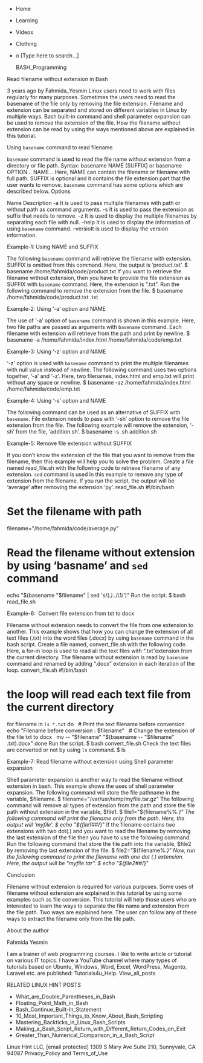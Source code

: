 





















































* Home
* Learning
* Videos
* Clothing
*
  o [Type here to search...]


   BASH_Programming


Read filename without extension in Bash

3 years ago
by Fahmida_Yesmin
Linux users need to work with files regularly for many purposes. Sometimes the
users need to read the basename of the file only by removing the file
extension. Filename and extension can be separated and stored on different
variables in Linux by multiple ways. Bash built-in command and shell parameter
expansion can be used to remove the extension of the file. How the filename
without extension can be read by using the ways mentioned above are explained
in this tutorial.

Using `basename` command to read filename

`basename` command is used to read the file name without extension from a
directory or file path.
Syntax:
basename NAME [SUFFIX]
or
basename OPTION... NAME...
Here, NAME can contain the filename or filename with full path. SUFFIX is
optional and it contains the file extension part that the user wants to remove.
`basename` command has some options which are described below.
Options

Name     Description
-a       It is used to pass multiple filenames with path or without path as
         command arguments.
-s       It is used to pass the extension as suffix that needs to remove.
-z       It is used to display the multiple filenames by separating each file
         with null.
–help  It is used to display the information of using `basename` command.
–versioIt is used to display the version information.


Example-1: Using NAME and SUFFIX

The following `basename` command will retrieve the filename with extension.
SUFFIX is omitted from this command. Here, the output is ‘product.txt’.
$ basename /home/fahmida/code/product.txt
If you want to retrieve the filename without extension, then you have to
provide the file extension as SUFFIX with `basename` command. Here, the
extension is “.txt”. Run the following command to remove the extension from the
file.
$ basename /home/fahmida/code/product.txt .txt

Example-2: Using ‘-a’ option and NAME

The use of ‘-a’ option of `basename` command is shown in this example. Here,
two file paths are passed as arguments with `basename` command. Each filename
with extension will retrieve from the path and print by newline.
$ basename -a /home/fahmida/index.html /home/fahmida/code/emp.txt

Example-3: Using ‘-z’ option and NAME

‘-z’ option is used with `basename` command to print the multiple filenames
with null value instead of newline. The following command uses two options
together, ‘-a’ and ‘-z’. Here, two filenames, index.html and emp.txt will print
without any space or newline.
$ basename -az /home/fahmida/index.html /home/fahmida/code/emp.txt

Example-4: Using ‘-s’ option and NAME

The following command can be used as an alternative of SUFFIX with `basename`.
File extension needs to pass with ‘-sh’ option to remove the file extension
from the file. The following example will remove the extension, ‘-sh’ from the
file, ‘addition.sh’.
$ basename -s .sh addition.sh

Example-5: Remove file extension without SUFFIX

If you don’t know the extension of the file that you want to remove from the
filename, then this example will help you to solve the problem. Create a file
named read_file.sh with the following code to retrieve filename of any
extension. `sed` command is used in this example to remove any type of
extension from the filename. If you run the script, the output will be
‘average’ after removing the extension ‘py’.
read_file.sh
#!/bin/bash
# Set the filename with path
filename="/home/fahmida/code/average.py"
# Read the filename without extension by using ‘basname’ and `sed` command
echo "$(basename "$filename" | sed 's/\(.*\)\..*/\1/')"
Run the script.
$ bash read_file.sh

Example-6:  Convert file extension from txt to docx

Filename without extension needs to convert the file from one extension to
another. This example shows that how you can change the extension of all text
files (.txt) into the word files (.docx) by using `basename` command in the
bash script. Create a file named, convert_file.sh with the following code.
Here, a for-in loop is used to read all the text files with “.txt”extension
from the current directory. The filename without extension is read by
`basename` command and renamed by adding “.docx” extension in each iteration of
the loop.
convert_file.sh
#!/bin/bash
# the loop will read each text file from the current directory
for filename in `ls *.txt`
do
  # Print the text filename before conversion
  echo "Filename before conversion : $filename"
  # Change the extension of the file txt to docx
  mv -- "$filename" "$(basename -- "$filename" .txt).docx"
done
Run the script.
$ bash convert_file.sh
Check the text files are converted or not by using `ls` command.
$ ls

Example-7: Read filename without extension using Shell parameter expansion

Shell parameter expansion is another way to read the filename without extension
in bash. This example shows the uses of shell parameter expansion. The
following command will store the file pathname in the variable, $filename.
$ filename="/var/usr/temp/myfile.tar.gz"
The following command will remove all types of extension from the path and
store the file path without extension in the variable, $file1.
$ file1="${filename%%.*}"
The following command will print the filename only from the path. Here, the
output will ‘myfile’.
$ echo "${file1##*/}"
If the filename contains two extensions with two dot(.) and you want to read
the filename by removing the last extension of the file then you have to use
the following command. Run the following command that store the file path into
the variable, $file2 by removing the last extension of the file.
$ file2="${filename%.*}"
Now, run the following command to print the filename with one dot (.)
extension. Here, the output will be “myfile.tar”.
$ echo "${file2##*/}"

Conclusion

Filename without extension is required for various purposes. Some uses of
filename without extension are explained in this tutorial by using some
examples such as file conversion. This tutorial will help those users who are
interested to learn the ways to separate the file name and extension from the
file path. Two ways are explained here. The user can follow any of these ways
to extract the filename only from the file path.


About the author


Fahmida Yesmin

I am a trainer of web programming courses. I like to write article or tutorial
on various IT topics. I have a YouTube channel where many types of tutorials
based on Ubuntu, Windows, Word, Excel, WordPress, Magento, Laravel etc. are
published: Tutorials4u_Help.
View_all_posts

RELATED LINUX HINT POSTS


* What_are_Double_Parentheses_in_Bash
* Floating_Point_Math_in_Bash
* Bash_Continue_Built-In_Statement
* 10_Most_Important_Things_to_Know_About_Bash_Scripting
* Mastering_Backticks_in_Linux_Bash_Scripts
* Making_a_Bash_Script_Return_with_Different_Return_Codes_on_Exit
* Greater_Than_Numerical_Comparison_in_a_Bash_Script

Linux Hint LLC, [email protected]
1309 S Mary Ave Suite 210, Sunnyvale, CA 94087
 Privacy_Policy and Terms_of_Use
